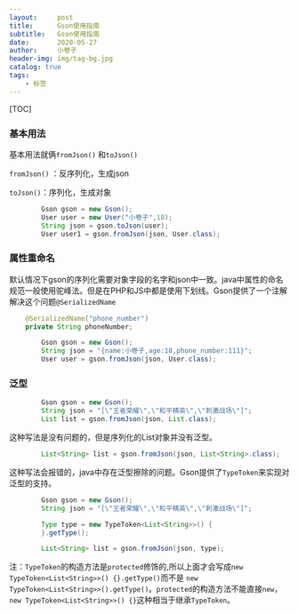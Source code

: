 ```yaml
---
layout:     post  
title:     	Gson使用指南
subtitle:   Gson使用指南
date:       2020-05-27
author:     小卷子
header-img: img/tag-bg.jpg
catalog: true
tags:
    - 标签
---
```




[TOC]

### 基本用法

基本用法就俩`fromJson()` 和`toJson()`

`fromJson()` ：反序列化，生成json

`toJson()`：序列化，生成对象

~~~java
        Gson gson = new Gson();
        User user = new User("小卷子",18);
        String json = gson.toJson(user);
        User user1 = gson.fromJson(json, User.class);
~~~



### 属性重命名

默认情况下gson的序列化需要对象字段的名字和json中一致。java中属性的命名规范一般使用驼峰法。但是在PHP和JS中都是使用下划线。Gson提供了一个注解解决这个问题`@SerializedName`

~~~java
    @SerializedName("phone_number")
    private String phoneNumber;
~~~

~~~java
        Gson gson = new Gson();
        String json = "{name:小卷子,age:18,phone_number:111}";
        User user = gson.fromJson(json, User.class);
~~~



### 泛型

~~~java
        Gson gson = new Gson();
        String json = "[\"王者荣耀\",\"和平精英\",\"刺激战场\"]";
        List list = gson.fromJson(json, List.class);
~~~

这种写法是没有问题的，但是序列化的List对象并没有泛型。

~~~java
        List<String> list = gson.fromJson(json, List<String>.class);
~~~

这种写法会报错的，java中存在泛型擦除的问题。Gson提供了`TypeToken`来实现对泛型的支持。

~~~java
        Gson gson = new Gson();
        String json = "[\"王者荣耀\",\"和平精英\",\"刺激战场\"]";

        Type type = new TypeToken<List<String>>() {
        }.getType();

        List<String> list = gson.fromJson(json, type);
~~~

注：`TypeToken`的构造方法是`protected`修饰的,所以上面才会写成`new TypeToken<List<String>>() {}.getType()`而不是 `new TypeToken<List<String>>().getType()`。`protected`的构造方法不能直接`new`，`new TypeToken<List<String>>() {}`这种相当于继承`TypeToken`。
























